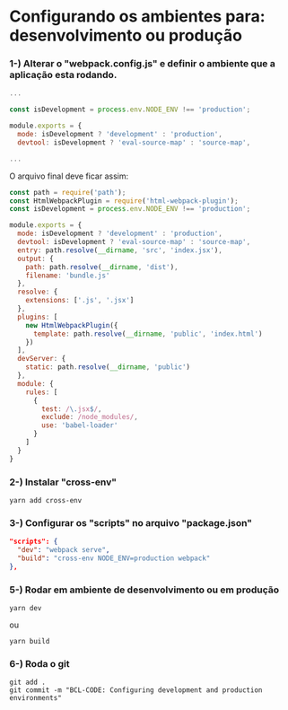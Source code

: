 # Configurando os ambientes para: desenvolvimento ou produção

### 1-) Alterar o "webpack.config.js" e definir o ambiente que a aplicação esta rodando.
```js
...

const isDevelopment = process.env.NODE_ENV !== 'production';

module.exports = {
  mode: isDevelopment ? 'development' : 'production',
  devtool: isDevelopment ? 'eval-source-map' : 'source-map',

...
```

O arquivo final deve ficar assim:
```js
const path = require('path');
const HtmlWebpackPlugin = require('html-webpack-plugin');
const isDevelopment = process.env.NODE_ENV !== 'production';

module.exports = {
  mode: isDevelopment ? 'development' : 'production',
  devtool: isDevelopment ? 'eval-source-map' : 'source-map',
  entry: path.resolve(__dirname, 'src', 'index.jsx'),
  output: {
    path: path.resolve(__dirname, 'dist'),
    filename: 'bundle.js'
  },
  resolve: {
    extensions: ['.js', '.jsx']
  },
  plugins: [
    new HtmlWebpackPlugin({
      template: path.resolve(__dirname, 'public', 'index.html')
    })
  ],
  devServer: {
    static: path.resolve(__dirname, 'public')
  },
  module: {
    rules: [
      {
        test: /\.jsx$/,
        exclude: /node_modules/,
        use: 'babel-loader'
      }
    ]
  }
}
```

### 2-) Instalar "cross-env"
```bach
yarn add cross-env
```

### 3-) Configurar os "scripts" no arquivo "package.json"
```json
"scripts": {
  "dev": "webpack serve",
  "build": "cross-env NODE_ENV=production webpack"
},
```
### 5-) Rodar em ambiente de desenvolvimento ou em produção
```bach
yarn dev
```
ou 

```bach
yarn build
```

### 6-) Roda o git
```bach
git add .
git commit -m "BCL-CODE: Configuring development and production environments"
```